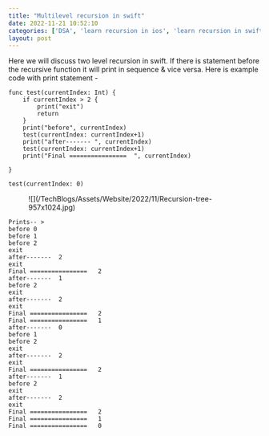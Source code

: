 ```yaml
---
title: "Multilevel recursion in swift"
date: 2022-11-21 10:52:10
categories: ['DSA', 'learn recursion in ios', 'learn recursion in swift', 'Recursion', 'recursion in swift']
layout: post
---
```


<!-- wp:paragraph -->
Here we will discuss two level recursion in swift. If there is statement before the recursive function it will print in sequence & vice versa. Here is example code with print statement - 


<!-- /wp:paragraph -->

<!-- wp:code -->
<pre class="wp-block-code"><code lang="swift" class="language-swift">func test(currentIndex: Int) {
    if currentIndex > 2 {
        print("exit")
        return
    }
    print("before", currentIndex)
    test(currentIndex: currentIndex+1)
    print("after------- ", currentIndex)
    test(currentIndex: currentIndex+1)
    print("Final ================  ", currentIndex)
    
}

test(currentIndex: 0)</code></pre>
<!-- /wp:code -->

<!-- wp:image {"id":1544,"sizeSlug":"large","linkDestination":"none"} -->
<figure class="wp-block-image size-large">![](/TechBlogs/Assets/Website/2022/11/Recursion-tree-957x1024.jpg)</figure>
<!-- /wp:image -->

<!-- wp:code -->
<pre class="wp-block-code"><code lang="swift" class="language-swift">Prints-- > 
before 0
before 1
before 2
exit
after-------  2
exit
Final ================   2
after-------  1
before 2
exit
after-------  2
exit
Final ================   2
Final ================   1
after-------  0
before 1
before 2
exit
after-------  2
exit
Final ================   2
after-------  1
before 2
exit
after-------  2
exit
Final ================   2
Final ================   1
Final ================   0</code></pre>
<!-- /wp:code -->